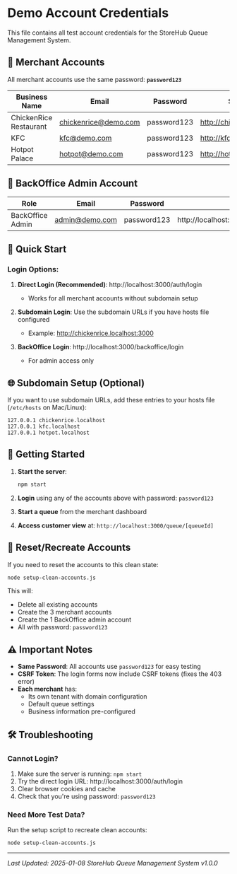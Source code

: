 # Demo Account Credentials

This file contains all test account credentials for the StoreHub Queue Management System.

## 🔐 Merchant Accounts

All merchant accounts use the same password: **`password123`**

| Business Name | Email | Password | Subdomain URL | Direct Login |
|--------------|-------|----------|---------------|-------------|
| ChickenRice Restaurant | chickenrice@demo.com | password123 | http://chickenrice.localhost:3000 | http://localhost:3000/auth/login |
| KFC | kfc@demo.com | password123 | http://kfc.localhost:3000 | http://localhost:3000/auth/login |
| Hotpot Palace | hotpot@demo.com | password123 | http://hotpot.localhost:3000 | http://localhost:3000/auth/login |

## 🔑 BackOffice Admin Account

| Role | Email | Password | URL |
|------|-------|----------|-----|
| BackOffice Admin | admin@demo.com | password123 | http://localhost:3000/backoffice/login |

## 📝 Quick Start

### Login Options:
1. **Direct Login (Recommended)**: http://localhost:3000/auth/login
   - Works for all merchant accounts without subdomain setup
   
2. **Subdomain Login**: Use the subdomain URLs if you have hosts file configured
   - Example: http://chickenrice.localhost:3000

3. **BackOffice Login**: http://localhost:3000/backoffice/login
   - For admin access only

## 🌐 Subdomain Setup (Optional)

If you want to use subdomain URLs, add these entries to your hosts file (`/etc/hosts` on Mac/Linux):
```
127.0.0.1 chickenrice.localhost
127.0.0.1 kfc.localhost
127.0.0.1 hotpot.localhost
```

## 🚀 Getting Started

1. **Start the server**:
   ```bash
   npm start
   ```

2. **Login** using any of the accounts above with password: `password123`

3. **Start a queue** from the merchant dashboard

4. **Access customer view** at: `http://localhost:3000/queue/[queueId]`

## 🔧 Reset/Recreate Accounts

If you need to reset the accounts to this clean state:
```bash
node setup-clean-accounts.js
```

This will:
- Delete all existing accounts
- Create the 3 merchant accounts
- Create the 1 BackOffice admin account
- All with password: `password123`

## ⚠️ Important Notes

- **Same Password**: All accounts use `password123` for easy testing
- **CSRF Token**: The login forms now include CSRF tokens (fixes the 403 error)
- **Each merchant** has:
  - Its own tenant with domain configuration
  - Default queue settings
  - Business information pre-configured

## 🛠️ Troubleshooting

### Cannot Login?
1. Make sure the server is running: `npm start`
2. Try the direct login URL: http://localhost:3000/auth/login
3. Clear browser cookies and cache
4. Check that you're using password: `password123`

### Need More Test Data?
Run the setup script to recreate clean accounts:
```bash
node setup-clean-accounts.js
```

---

*Last Updated: 2025-01-08*
*StoreHub Queue Management System v1.0.0*